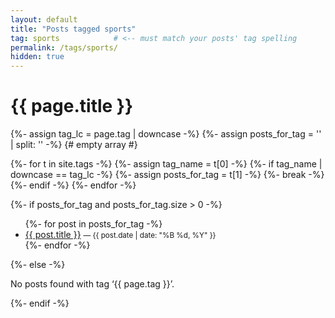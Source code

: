 ```yaml
---
layout: default
title: "Posts tagged sports"
tag: sports            # <-- must match your posts' tag spelling
permalink: /tags/sports/
hidden: true
---
```


<h1>{{ page.title }}</h1>

{%- assign tag_lc = page.tag | downcase -%}
{%- assign posts_for_tag = '' | split: '' -%} {# empty array #}

{%- for t in site.tags -%}
  {%- assign tag_name = t[0] -%}
  {%- if tag_name | downcase == tag_lc -%}
    {%- assign posts_for_tag = t[1] -%}
    {%- break -%}
  {%- endif -%}
{%- endfor -%}

{%- if posts_for_tag and posts_for_tag.size > 0 -%}
  <ul>
    {%- for post in posts_for_tag -%}
      <li>
        <a href="{{ post.url | relative_url }}">{{ post.title }}</a>
        <small>— {{ post.date | date: "%B %d, %Y" }}</small>
      </li>
    {%- endfor -%}
  </ul>
{%- else -%}
  <p>No posts found with tag ‘{{ page.tag }}’.</p>
{%- endif -%}

<!-- Debug:
{% for t in site.tags %}
  {{ t[0] }},
{% endfor %}
-->
